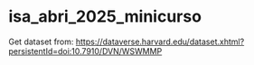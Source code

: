 # isa_abri_2025_minicurso
Get dataset from: https://dataverse.harvard.edu/dataset.xhtml?persistentId=doi:10.7910/DVN/WSWMMP
